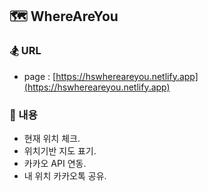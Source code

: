 ## 🗺 WhereAreYou

### 🏂 URL

- page : [https://hswhereareyou.netlify.app](https://hswhereareyou.netlify.app)

### 🪬 내용

- 현재 위치 체크.
- 위치기반 지도 표기.
- 카카오 API 연동.
- 내 위치 카카오톡 공유.
